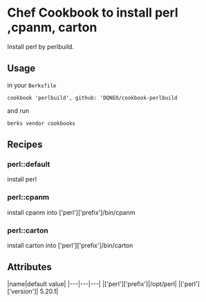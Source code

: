 # Chef Cookbook to install perl ,cpanm, carton

Install perl by perlbuild.

## Usage

in your `Berksfile`
```
cookbook 'perlbuild', github: 'DQNEO/cookbook-perlbuild
```

and run
```
berks vendor cookbooks
```

## Recipes
### perl::default

install perl

### perl::cpanm

install cpanm into ['perl']['prefix']/bin/cpanm

### perl::carton

install carton into ['perl']['prefix']/bin/carton

## Attributes

|name|default value|
|---|---|---|
|['perl']['prefix']|/opt/perl|
|['perl']['version']| 5.20.1|

